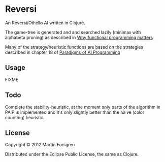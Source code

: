 # Reversi

An Reversi/Othello AI written in Clojure.

The game-tree is generated and and searched lazily (minimax with alphabeta pruning)
as described in
[Why functional programming matters](http://www.cse.chalmers.se/~rjmh/Papers/whyfp.html)

Many of the strategy/heuristic functions are based on the strategies described
in chapter 18 of [Paradigms of AI Programming](http://norvig.com/paip.html)

## Usage

FIXME

## Todo

Complete the stability-heuristic, at the moment only parts of the algorithm in
PAIP is implemented and it's only slightly better than the naive
(color counting) heuristic. 

## License

Copyright © 2012 Martin Forsgren

Distributed under the Eclipse Public License, the same as Clojure.
